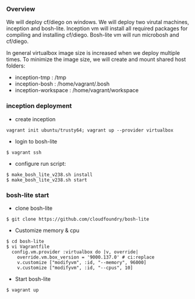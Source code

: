 
### Overview
We will deploy cf/diego on windows. 
We will deploy two virutal machines, inception and bosh-lite. 
Inception vm will install all required packages for compiling and installing cf/diego.
Bosh-lite vm will run microbosh and cf/diego.

In general virtualbox image size is increased when we deploy multiple times. 
To minimize the image size, we will create and mount shared host folders:
- inception-tmp : /tmp
- inception-bosh : /home/vagrant/.bosh
- inception-workspace : /home/vagrant/workspace

### inception deployment
- create inception
```
vagrant init ubuntu/trusty64; vagrant up --provider virtualbox
```

- login to bosh-lite
```
$ vagrant ssh
```

- configure run script: 
```
$ make_bosh_lite_v238.sh install
$ make_bosh_lite_v238.sh start

```



### bosh-lite start
- clone bosh-lite 
```
$ git clone https://github.com/cloudfoundry/bosh-lite
```
- Customize memory & cpu
```
$ cd bosh-lite
$ vi Vagrantfile
  config.vm.provider :virtualbox do |v, override|
    override.vm.box_version = '9000.137.0' # ci:replace
    v.customize ["modifyvm", :id, "--memory", 96000]
    v.customize ["modifyvm", :id, "--cpus", 10]
```
- Start bosh-lite
```
$ vagrant up
```

